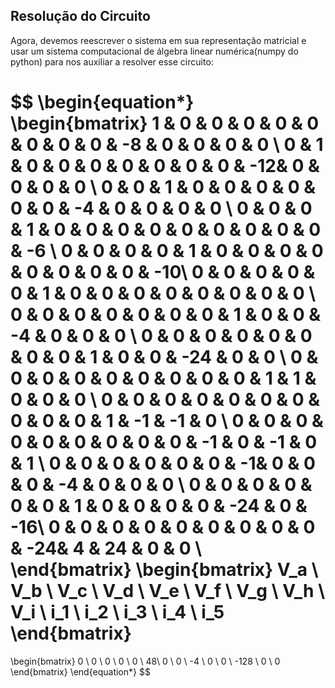 ## Resolução do Circuito

<div class = "small">

Agora, devemos reescrever o sistema em sua representação matricial e usar um sistema computacional de álgebra linear numérica(numpy do python) para nos auxiliar a resolver esse circuito:

<!-- 
a & b & c & d & e & f & g & h  & i   & 1  & 2   & 3   & 4   & 5  \\
-->

$$
\begin{equation*}
\begin{bmatrix}
1 & 0 & 0 & 0 & 0 & 0 & 0 & 0  & 0   & -8 & 0   & 0   & 0   & 0  \\
0 & 1 & 0 & 0 & 0 & 0 & 0 & 0  & 0   & -12& 0   & 0   & 0   & 0  \\
0 & 0 & 1 & 0 & 0 & 0 & 0 & 0  & 0   & -4 & 0   & 0   & 0   & 0  \\
0 & 0 & 0 & 1 & 0 & 0 & 0 & 0  & 0   & 0  & 0   & 0   & 0   & -6 \\
0 & 0 & 0 & 0 & 1 & 0 & 0 & 0  & 0   & 0  & 0   & 0   & 0   & -10\\
0 & 0 & 0 & 0 & 0 & 1 & 0 & 0  & 0   & 0  & 0   & 0   & 0   & 0  \\
0 & 0 & 0 & 0 & 0 & 0 & 0 & 1  & 0   & 0  & -4  & 0   & 0   & 0  \\
0 & 0 & 0 & 0 & 0 & 0 & 0 & 0  & 1   & 0  & 0   & -24 & 0   & 0  \\
0 & 0 & 0 & 0 & 0 & 0 & 0 & 0  & 0   & 1  & 1   & 0   & 0   & 0  \\
0 & 0 & 0 & 0 & 0 & 0 & 0 & 0  & 0   & 0  & 1   & -1  & -1  & 0  \\
0 & 0 & 0 & 0 & 0 & 0 & 0 & 0  & 0   & -1 & 0   & -1  & 0   & 1  \\
0 & 0 & 0 & 0 & 0 & 0 & -1& 0  & 0   & 0  & -4  & 0   & 0   & 0  \\
0 & 0 & 0 & 0 & 0 & 0 & 1 & 0  & 0   & 0  & 0   & -24 & 0   & -16\\
0 & 0 & 0 & 0 & 0 & 0 & 0 & 0  & 0   & -24& 4   & 24  & 0   & 0  \\
\end{bmatrix}
\begin{bmatrix}
V_a \\ V_b \\ V_c \\ V_d \\ V_e \\ V_f \\ V_g \\ V_h \\ V_i \\ i_1 \\ i_2 \\ i_3 \\ i_4 \\ i_5
\end{bmatrix}
=
\begin{bmatrix}
0 \\ 0 \\ 0 \\ 0 \\ 0 \\ 48\\ 0 \\ 0 \\ -4 \\ 0 \\ 0 \\ -128 \\ 0 \\ 0
\end{bmatrix}
\end{equation*}
$$

</div>
